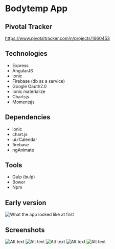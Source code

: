 # Bodytemp App  

## Pivotal Tracker
https://www.pivotaltracker.com/n/projects/1660453

## Technologies

+ Express
+ AngularJS
+ Ionic
+ Firebase (db as a service)
+ Google Oauth2.0
+ Ionic materialize
+ Chartsjs
+ Momentsjs

## Dependencies  

+ ionic
+ chart.js
+ ui.rCalendar
+ firebase
+ ngAnimate

## Tools

+ Gulp (bulp)
+ Bower
+ Npm

## Early version

![What the app looked like at first](http://imgur.com/a/jnKPb)
## Screenshots

![Alt text](https://lh3.googleusercontent.com/Uo8lYb_Mv3a5y-oLu8TSGBvkg05vrJJdv16917a3FdrJ-Bx9Txw00SsNKpxwNLO4G1I8d6dxX4L2YqKNlEhsDYfi5nOonJ-KZMlQ6uBJTziEu3TGg8OFRBu7iz9DP57DyYM2JAUDkRy3BCZ-vczDXyhC3-D5xGfTZJtNYqoN3LgIG6RevzdyabySMErmmwm_MMoL3Xl1J8Fk0159-g5nONs90Y8m9YGThj1YOq68DqDUa-J5l5Qblz2sbL4peI5w8AR_-eWxZi1Y6mX9ei0vSR18GOWd3Is_pae0UeXYHaWiTcBl9zYG6hdxmiByTupYpStWWRVvi3cNtlWbGzvDQU6GxC2pjtjZJVm9kDPKXWehApC3hfWW6K5Yh3fGWUtJqELmzqOiUGRvJbjELaNK9Iwd1u_IF4SqvkQAPm1dpj7OMj7ztP4yRwuYlCDO9yYzwLrgmLvYEAL18FWCrNNRrA83z60vSTqyYWnX8wD4gEKCsR5NqD-yhykHb7MnI4ePHh0gdKiNICxSCZBS0KMlwlT8HHkQhCmP0D4mKfuO6IH51HXhrpNuW6TYcS2CvdJh43Jiz2mMsKYRPaVUkuDSQvZGGJFU_YC1=w1756-h1316-no)
![Alt text](https://lh3.googleusercontent.com/mPAoNBLFslA88bia_h6_qQ0EdB3FhWdVzqTthNFifuQIu3AmBDkmxpJLo-vJGLQn-yNAF1-CW2ISF7eFU7WMoXOLVYb5CaC4Q3rqfG9uJ0va62b2zxs6zkCO6IhY1GgPwTX73MOtX3gpIGRkQaaKesN5TjjNK789baO76L7PcxVJXeRa02VtjV5c2uPMGTg5ZjNMByc3RF9xi4sbgniYrJZHB5I2V5BV-Vy6BZli0jUmV8QV5a4D8nsKpFsybBNjCJeUAWSfZNuR-98LBWn-NtZkEchcYt_Zt4mKv_LPAUyvaYdhM5msOCr6jONd0XnLqGWNnXIuDuzM7kXddh4f5CuuL_kfliVIZx92i-ziWyTt0ap_wtfHlnJGlNqBoAs9gqzu74dd9TdCSfoTF7t1DoHG1OtVbO_n6_x77tZdPcK09F9GvdJkAgRnmww5Zm1hCBpkc69JARwUDe4rPwIi3Ce1YRlNj4btHhuKhpj7FovRcYfU-2szyv6akpjfnLAUo1aAdjmMWADD1OnUFlracRqyMweKyccFXh0smk2COatbNYfNAwJC2gEhpq7CS1PldY_ZIyQPwtNt0e_EQF2hJxUKYWD8B6Lg=w988-h1316-no)
![Alt text](https://lh3.googleusercontent.com/7lpr8w7DWJZUrdDzV1O_AKMNoBZ58t7HsNmMcEM78m4YW0zqa2eoFyGEm0N8_VXlQoMzN-VBjnUmJVyFmkRzKcHmKza6PodJSuAkHrMtzzefuE78wnxlm3sdbznAieVeNB1cF_hxHkfh0yVwXxynZ-PiTi8g53afJ4glbOIogRDpxvS17HyvMrtlBNeDIe9WJYBXQePnsvDMSdX2Rx-ST7tRQdNSvo4_UMdMG-4Y4HuRVolpjFLWjaKCdLEEqf19irIxA-2XJoWawLnTNa6d2KrxXmlNmIjj4a7F4jaE3kX7xnZnl5lIn3OTqeI9P_0kJoFIC3zf63qnCWa3Zs_lTj0zTgfA_syyqSj0yPBlcpGaAmMZraJ1C-nqtLvMOO0STAhyDF6LY9hsYVRflbtCcvRnPVMtTPLL9I1_PXLpAXTmtEZF9zMQXS5wLNkGkReepVSm3KWBfVCEGZYS8lnTwYD3V3Wxrbet1DJ4w3bLvNAO6RNiW29afYdoT-r-0Mvi_mTz1kOgZh6RStnqDXM0FSEl8KYhNPoEQRs0tP0gqzzcNTI34aV6No1PbmQHrNrhl8b-9zR86OOa_0uEtxguWtb3lsmVyOaS=w988-h1316-no)
![Alt text](https://lh3.googleusercontent.com/7hCPVXa2JjJRnmvwmymi-tqMkwkxinG5RKBjZxPEZB0RUN8s5QoAISmHevc-wVrNlnzaJ5x4EnsA1p2A4E6ELh96ArWNvXhiEcgsrHNYUK3mEMd8oh5ZWBsvjTw6TVpTHwzUIhgF1P8qizkrYxup4pGH64GgLpmn4k_SzGnGuQcptL5ZbPHdJ9t4t20SsxxDdtTjjm5PFAx9skj1152REiTv7RXxXTUtQGCGOaW351R0tAAVEqtXcI5q3CHSlVtsk4o4YPpQBFy11X73OnRokKJ0M0BTLkUop03T6VqY3wWw_spO6VXCLxp80LZYMuOuRTa3Unu6uf1zdO-8fFIWXzdAnbaDwbnnbQqZ4_pS_QyLo1dkkAgTDES3p7WbJAr2AwpccqnDLPK7tsvnfl2DclpQPItUzZxRffN6ddpjOgz1cSTRyXBJCT0sNRw2PARty5UvpcQ0azrYFKhe0IZ1zOVgdm1Me0OlK61PVfDBfD6fCrOFtXsYOHViCEKWifPByDw60-S_0TYUf7G3zgOvA_vEIXy1-KDBmv0q_zefLEQEey-zyXH53gJAaz13Yq--9CWrNzBZMf9mbasJ0-ddfvfSXNnnS9of=w988-h1316-no)
![Alt text](https://lh3.googleusercontent.com/QpWmYBYU4LiYk_9r-Mb_PPOnfjSLXZDQFZdDvBKz8jHhBpNt0Edq_2wlE0Zc0MtVFgyExEUm-M2y3lx1aOXMkETCPnxuio-I0AjoesWQsMTURDCG1ZV2XNiSSfYJpxW-JSM9gok1fngZP2iCCQ52s6Otko3F9-q7uKY_Ta13P257L2EpilFSSDgMEgXH-de__z-T7JnCrAa9vogTEBfHpy-dvt6iNVR9aov4ZxPldTbL64w5zhLfd412OHVBUk7wrO0InbI7WdA50rVsidkHdGgSZKwnLKlcKmk5rmgs3K-zM9wAKhe552xM0ltNPL88uTKgVVlCUW3B3cYHSAVx_BleyYrPXFt6q-QMUcl1KMMUbuPW0UyUSiutzpG2_Dd4QOjy7-coC5M-7mxSQok8JJBG8aPTrtnjJWpS1_n3JNcOsLJw5jc-OcgYE062CckI_wluY2-mprk5VMd5yrv-Nn4-V9iPksyF0XORBbt8Y3WH9V9TvjNOge6qaZ6y2ndmM5yK9m2oCtgUebg6K1svFzemAAKJA3nIESxOskYxXxXbjdjpNW3g-38t1W8IvghEI640dGpgOfVgEXbTPcE9z0K2vZdJB8DO=w988-h1316-no)
